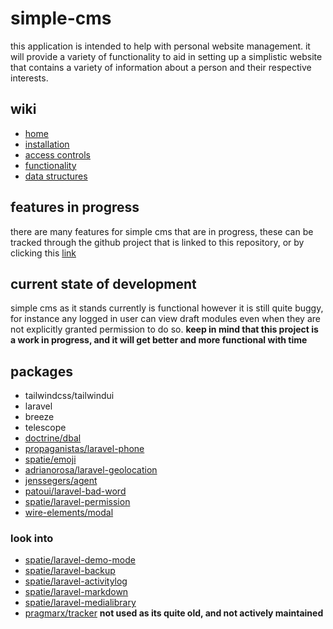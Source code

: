 # simple-cms

this application is intended to help with personal website management. it will provide a variety of functionality to aid in setting up a simplistic website that contains a variety of information about a person and their respective interests.

## wiki
* [home](https://github.com/ryangurn/ryangurnick/wiki)
* [installation](https://github.com/ryangurn/ryangurnick/wiki/installation)
* [access controls](https://github.com/ryangurn/ryangurnick/wiki/access-controls)
* [functionality](https://github.com/ryangurn/ryangurnick/wiki/functionality)
* [data structures](https://github.com/ryangurn/ryangurnick/wiki/data-structures)

## features in progress
there are many features for simple cms that are in progress, these can be tracked through the github project that is linked to this repository, or by clicking this [link](https://github.com/users/ryangurn/projects/1)

## current state of development
simple cms as it stands currently is functional however it is still quite buggy, for instance any logged in user can view draft modules even when they are not explicitly granted permission to do so. **keep in mind that this project is a work in progress, and it will get better and more functional with time**

## packages
* tailwindcss/tailwindui
* laravel
* breeze
* telescope
* [doctrine/dbal](https://github.com/doctrine/dbal)
* [propaganistas/laravel-phone](https://github.com/propaganistas/laravel-phone)
* [spatie/emoji](https://github.com/spatie/emoji)
* [adrianorosa/laravel-geolocation](https://github.com/adrianorsouza/laravel-geolocation)
* [jenssegers/agent](https://github.com/jenssegers/agent)
* [patoui/laravel-bad-word](https://github.com/patoui/laravel-bad-word)
* [spatie/laravel-permission](https://github.com/spatie/laravel-permission)
* [wire-elements/modal](https://github.com/wire-elements/modal)

### look into
* [spatie/laravel-demo-mode](https://github.com/spatie/laravel-demo-mode)
* [spatie/laravel-backup](https://github.com/spatie/laravel-backup)
* [spatie/laravel-activitylog](https://github.com/spatie/laravel-activitylog)
* [spatie/laravel-markdown](https://github.com/spatie/laravel-markdown)
* [spatie/laravel-medialibrary](https://github.com/spatie/laravel-medialibrary)
* [pragmarx/tracker](https://github.com/mikha-dev/pragmarx-tracker) **not used as its quite old, and not actively maintained**
